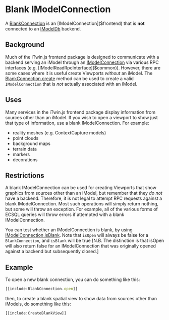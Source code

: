 # Blank IModelConnection

A [BlankConnection]($frontend) is an [IModelConnection]($frontend) that is **not** connected to an [IModelDb]($backend) backend.

## Background

Much of the iTwin.js frontend package is designed to communicate with a backend serving an iModel through an [IModelConnection]($frontend) via various RPC interfaces (e.g. [IModelReadRpcInterface]($common)). However, there are some cases where it is useful create Viewports _without_ an iModel. The [BlankConnection.create]($frontend) method can be used to create a valid `IModelConnection` that is _not_ actually associated with an iModel.

## Uses

Many services in the iTwin.js frontend package display information from sources other than an iModel. If you wish to open a viewport to show just that type of information, use a blank IModelConnection. For example:

- reality meshes (e.g. ContextCapture models)
- point clouds
- background maps
- terrain data
- markers
- decorations

## Restrictions

A blank IModelConnection can be used for creating Viewports that show graphics from sources other than an iModel, but remember that they _do not_ have a backend. Therefore, it is not legal to attempt RPC requests against a blank IModelConnection. Most such operations will simply return nothing, but some will throw an exception. For example, all of the various forms of ECSQL queries will throw errors if attempted with a blank IModelConnection.

You can test whether an IModelConnection is blank, by using [IModelConnection.isBlank]($frontend). Note that `isOpen` will always be false for a `BlankConnection`, and `isBlank` will be true [N.B. The distinction is that isOpen will also return false for an IModelConnection that was originally opened against a backend but subsequently closed.]

## Example

To open a new blank connection, you can do something like this:

```ts
[[include:BlankConnection.open]]
```

then, to create a blank spatial view to show data from sources other than iModels, do something like this:

```ts
[[include:CreateBlankView]]
```
